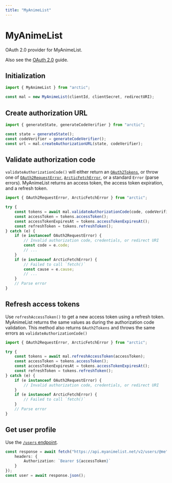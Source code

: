 ```yaml
---
title: "MyAnimeList"
---
```


# MyAnimeList

OAuth 2.0 provider for MyAnimeList.

Also see the [OAuth 2.0](/guides/oauth2) guide.

## Initialization

```ts
import { MyAnimeList } from "arctic";

const mal = new MyAnimeList(clientId, clientSecret, redirectURI);
```

## Create authorization URL

```ts
import { generateState, generateCodeVerifier } from "arctic";

const state = generateState();
const codeVerifier = generateCodeVerifier();
const url = mal.createAuthorizationURL(state, codeVerifier);
```

## Validate authorization code

`validateAuthorizationCode()` will either return an [`OAuth2Tokens`](/reference/OAuth2Tokens), or throw one of [`OAuth2RequestError`](/reference/OAuth2RequestError), [`ArcticFetchError`](/reference/ArcticFetchError), or a standard `Error` (parse errors). MyAnimeList returns an access token, the access token expiration, and a refresh token.

```ts
import { OAuth2RequestError, ArcticFetchError } from "arctic";

try {
	const tokens = await mal.validateAuthorizationCode(code, codeVerifier);
	const accessToken = tokens.accessToken();
	const accessTokenExpiresAt = tokens.accessTokenExpiresAt();
	const refreshToken = tokens.refreshToken();
} catch (e) {
	if (e instanceof OAuth2RequestError) {
		// Invalid authorization code, credentials, or redirect URI
		const code = e.code;
		// ...
	}
	if (e instanceof ArcticFetchError) {
		// Failed to call `fetch()`
		const cause = e.cause;
		// ...
	}
	// Parse error
}
```

## Refresh access tokens

Use `refreshAccessToken()` to get a new access token using a refresh token. MyAnimeList returns the same values as during the authorization code validation. This method also returns `OAuth2Tokens` and throws the same errors as `validateAuthorizationCode()`

```ts
import { OAuth2RequestError, ArcticFetchError } from "arctic";

try {
	const tokens = await mal.refreshAccessToken(accessToken);
	const accessToken = tokens.accessToken();
	const accessTokenExpiresAt = tokens.accessTokenExpiresAt();
	const refreshToken = tokens.refreshToken();
} catch (e) {
	if (e instanceof OAuth2RequestError) {
		// Invalid authorization code, credentials, or redirect URI
	}
	if (e instanceof ArcticFetchError) {
		// Failed to call `fetch()`
	}
	// Parse error
}
```

## Get user profile

Use the [`/users` endpoint](https://myanimelist.net/apiconfig/references/api/v2#operation/users_user_id_get).

```ts
const response = await fetch("https://api.myanimelist.net/v2/users/@me", {
	headers: {
		Authorization: `Bearer ${accessToken}`
	}
});
const user = await response.json();
```

